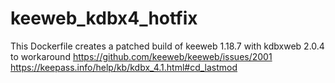# keeweb_kdbx4_hotfix

This Dockerfile creates a patched build of keeweb 1.18.7 with kdbxweb 2.0.4 to workaround
https://github.com/keeweb/keeweb/issues/2001
https://keepass.info/help/kb/kdbx_4.1.html#cd_lastmod

